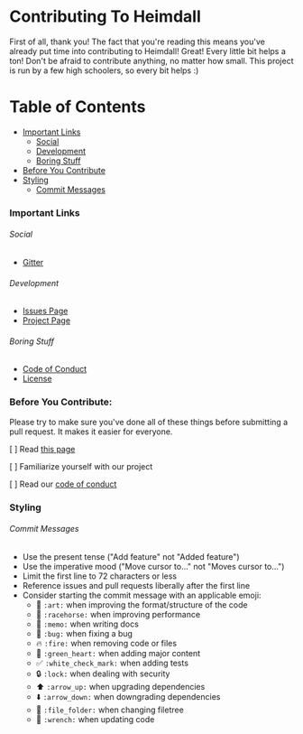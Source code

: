 # Contributing To Heimdall

First of all, thank you! The fact that you're reading this means you've already put time into contributing to Heimdall! Great! Every little bit helps a ton! Don't be afraid to contribute anything, no matter how small. This project is run by a few high schoolers, so every bit helps :)

# Table of Contents

- [Important Links](#important-links)
  - [Social](#social)
  - [Development](#development)
  - [Boring Stuff](#boring-stuff)
- [Before You Contribute](#before-you-contribute)
- [Styling](#styling)
  - [Commit Messages](#commit-messages)

### Important Links
###### Social
- [Gitter](https://gitter.im/BSsecurityApp/Lobby?utm_source=badge&utm_medium=badge&utm_campaign=pr-badge&utm_content=badge)
###### Development
- [Issues Page](https://github.com/PrototypeXenon/Heimdall/issues)
- [Project Page](https://github.com/PrototypeXenon/Heimdall/projects/1) 
###### Boring Stuff
- [Code of Conduct](https://github.com/PrototypeXenon/Heimdall/blob/master/CODE_OF_CONDUCT.md)
- [License](https://github.com/PrototypeXenon/Heimdall/blob/master/LICENSE)

### Before You Contribute:

Please try to make sure you've done all of these things before submitting a pull request. It makes it easier for everyone.

[ ] Read [this page](https://opensource.guide/how-to-contribute/) 

[ ] Familiarize yourself with our project 

[ ] Read our [code of conduct](https://github.com/PrototypeXenon/Heimdall/blob/master/CODE_OF_CONDUCT.md)

### Styling
  ###### Commit Messages
  
  * Use the present tense ("Add feature" not "Added feature")
  * Use the imperative mood ("Move cursor to..." not "Moves cursor to...")
  * Limit the first line to 72 characters or less
  * Reference issues and pull requests liberally after the first line
  * Consider starting the commit message with an applicable emoji:
    * :art: `:art:` when improving the format/structure of the code
    * :racehorse: `:racehorse:` when improving performance
    * :memo: `:memo:` when writing docs
    * :bug: `:bug:` when fixing a bug
    * :fire: `:fire:` when removing code or files
    * :green_heart: `:green_heart:` when adding major content
    * :white_check_mark: `:white_check_mark:` when adding tests
    * :lock: `:lock:` when dealing with security
    * :arrow_up: `:arrow_up:` when upgrading dependencies
    * :arrow_down: `:arrow_down:` when downgrading dependencies
    * :file_folder: `:file_folder:` when changing filetree
    * :wrench: `:wrench:` when updating code

